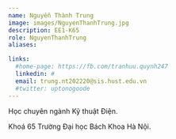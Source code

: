 ```yaml
---
name: Nguyễn Thành Trung
image: images/NguyenThanhTrung.jpg
description: EE1-K65
role: NguyenThanhTrung
aliases:

links:
  #home-page: https://fb.com/tranhuu.quynh247
  linkedin: #
  email: trung.nt202220@sis.hust.edu.vn
  #twitter: uptonogoode
---
```


Học chuyên ngành Kỹ thuật Điện.

Khoá 65 Trường Đại học Bách Khoa Hà Nội.
